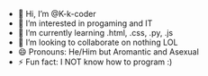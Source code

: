 - 👋 Hi, I’m @K-k-coder
- 👀 I’m interested in progaming and IT
- 🌱 I’m currently learning .html, .css, .py, .js
- 💞️ I’m looking to collaborate on nothing LOL
- 😄 Pronouns: He/Him but Aromantic and Asexual
- ⚡ Fun fact: I NOT know how to program :)

<!---
K-k-coder/K-k-coder is a ✨ special ✨ repository because its `README.md` (this file) appears on your GitHub profile.
You can click the Preview link to take a look at your changes.
--->
